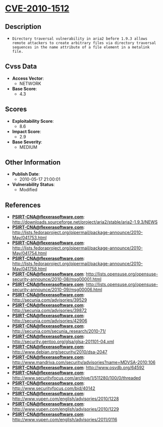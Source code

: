 
# [CVE-2010-1512](https://cve.mitre.org/cgi-bin/cvename.cgi?name=CVE-2010-1512)

## Description

- `Directory traversal vulnerability in aria2 before 1.9.3 allows remote attackers to create arbitrary files via directory traversal sequences in the name attribute of a file element in a metalink file.`

## Cvss Data

- **Access Vector**:
  - NETWORK
- **Base Score**:
  - 4.3

## Scores

- **Exploitability Score**:
  - 8.6
- **Impact Score**:
  - 2.9
- **Base Severity**:
  - MEDIUM

## Other Information

- **Publish Date**:
  - 2010-05-17 21:00:01
- **Vulnerability Status**:
  - Modified

## References

- **PSIRT-CNA@flexerasoftware.com**: http://downloads.sourceforge.net/project/aria2/stable/aria2-1.9.3/NEWS
- **PSIRT-CNA@flexerasoftware.com**: http://lists.fedoraproject.org/pipermail/package-announce/2010-May/041753.html
- **PSIRT-CNA@flexerasoftware.com**: http://lists.fedoraproject.org/pipermail/package-announce/2010-May/041754.html
- **PSIRT-CNA@flexerasoftware.com**: http://lists.fedoraproject.org/pipermail/package-announce/2010-May/041758.html
- **PSIRT-CNA@flexerasoftware.com**: http://lists.opensuse.org/opensuse-security-announce/2010-08/msg00001.html
- **PSIRT-CNA@flexerasoftware.com**: http://lists.opensuse.org/opensuse-security-announce/2010-09/msg00006.html
- **PSIRT-CNA@flexerasoftware.com**: http://secunia.com/advisories/39529
- **PSIRT-CNA@flexerasoftware.com**: http://secunia.com/advisories/39872
- **PSIRT-CNA@flexerasoftware.com**: http://secunia.com/advisories/42906
- **PSIRT-CNA@flexerasoftware.com**: http://secunia.com/secunia_research/2010-71/
- **PSIRT-CNA@flexerasoftware.com**: http://security.gentoo.org/glsa/glsa-201101-04.xml
- **PSIRT-CNA@flexerasoftware.com**: http://www.debian.org/security/2010/dsa-2047
- **PSIRT-CNA@flexerasoftware.com**: http://www.mandriva.com/security/advisories?name=MDVSA-2010:106
- **PSIRT-CNA@flexerasoftware.com**: http://www.osvdb.org/64592
- **PSIRT-CNA@flexerasoftware.com**: http://www.securityfocus.com/archive/1/511280/100/0/threaded
- **PSIRT-CNA@flexerasoftware.com**: http://www.securityfocus.com/bid/40142
- **PSIRT-CNA@flexerasoftware.com**: http://www.vupen.com/english/advisories/2010/1228
- **PSIRT-CNA@flexerasoftware.com**: http://www.vupen.com/english/advisories/2010/1229
- **PSIRT-CNA@flexerasoftware.com**: http://www.vupen.com/english/advisories/2011/0116
